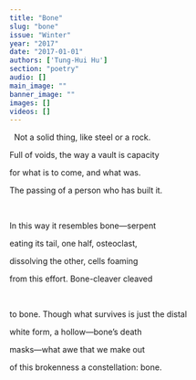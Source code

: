 ```yaml
---
title: "Bone"
slug: "bone"
issue: "Winter"
year: "2017"
date: "2017-01-01"
authors: ['Tung-Hui Hu']
section: "poetry"
audio: []
main_image: ""
banner_image: ""
images: []
videos: []
---
```

  Not a solid thing, like steel or a rock.

 Full of voids, the way a vault is capacity

 for what is to come, and what was.

 The passing of a person who has built it.

  

 In this way it resembles bone—serpent

 eating its tail, one half, osteoclast,

 dissolving the other, cells foaming

 from this effort. Bone-cleaver cleaved

  

 to bone. Though what survives is just the distal

 white form, a hollow—bone’s death

 masks—what awe that we make out

 of this brokenness a constellation: bone.

